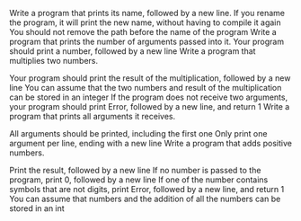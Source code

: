 Write a program that prints its name, followed by a new line.
If you rename the program, it will print the new name, without having to compile it again
You should not remove the path before the name of the program
Write a program that prints the number of arguments passed into it.
Your program should print a number, followed by a new line
Write a program that multiplies two numbers.

Your program should print the result of the multiplication, followed by a new line
You can assume that the two numbers and result of the multiplication can be stored in an integer
If the program does not receive two arguments, your program should print Error, followed by a new line, and return 1
Write a program that prints all arguments it receives.

All arguments should be printed, including the first one
Only print one argument per line, ending with a new line
Write a program that adds positive numbers.

Print the result, followed by a new line
If no number is passed to the program, print 0, followed by a new line
If one of the number contains symbols that are not digits, print Error, followed by a new line, and return 1
You can assume that numbers and the addition of all the numbers can be stored in an int
